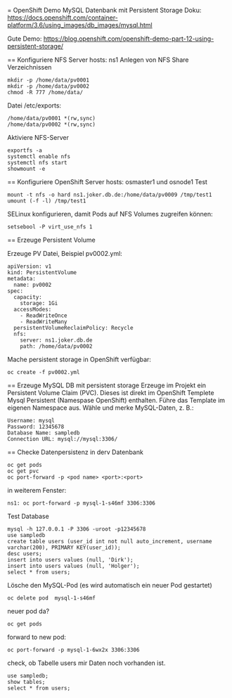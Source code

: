 = OpenShift Demo MySQL Datenbank mit Persistent Storage
Doku: https://docs.openshift.com/container-platform/3.6/using_images/db_images/mysql.html

Gute Demo: https://blog.openshift.com/openshift-demo-part-12-using-persistent-storage/

== Konfiguriere NFS Server
hosts: ns1
Anlegen von NFS Share Verzeichnissen

```
mkdir -p /home/data/pv0001
mkdir -p /home/data/pv0002
chmod -R 777 /home/data/
```

Datei /etc/exports:

```
/home/data/pv0001 *(rw,sync)
/home/data/pv0002 *(rw,sync)
```

Aktiviere NFS-Server

```
exportfs -a
systemctl enable nfs
systemctl nfs start
showmount -e
```

== Konfiguriere OpenShift Server
hosts: osmaster1 und osnode1
Test

```
mount -t nfs -o hard ns1.joker.db.de:/home/data/pv0009 /tmp/test1
umount (-f -l) /tmp/test1
```

SELinux konfigurieren, damit Pods auf NFS Volumes zugreifen können:

```
setsebool -P virt_use_nfs 1
```

== Erzeuge Persistent Volume

Erzeuge PV Datei, Beispiel pv0002.yml:

```
apiVersion: v1
kind: PersistentVolume
metadata:
  name: pv0002
spec:
  capacity:
    storage: 1Gi
  accessModes:
    - ReadWriteOnce
    - ReadWriteMany
  persistentVolumeReclaimPolicy: Recycle
  nfs:
    server: ns1.joker.db.de
    path: /home/data/pv0002
```

Mache persistent storage in OpenShift verfügbar:

```
oc create -f pv0002.yml
```

== Erzeuge MySQL DB mit persistent storage
Erzeuge im Projekt ein Persistent Volume Claim (PVC). Dieses ist direkt im OpenShift Templete Mysql Persistent (Namespase OpenShift) enthalten. Führe das Template im eigenen Namespace aus. Wähle und merke MySQL-Daten, z. B.:

```
Username: mysql
Password: 12345678
Database Name: sampledb
Connection URL: mysql://mysql:3306/
```

== Checke Datenpersistenz in derv Datenbank

```
oc get pods
oc get pvc
oc port-forward -p <pod name> <port>:<port>
```

in weiterem Fenster:

```
ns1: oc port-forward -p mysql-1-s46mf 3306:3306
```

Test Database

```
mysql -h 127.0.0.1 -P 3306 -uroot -p12345678
use sampledb
create table users (user_id int not null auto_increment, username varchar(200), PRIMARY KEY(user_id));
desc users;
insert into users values (null, 'Dirk');
insert into users values (null, 'Holger');
select * from users;
```

Lösche den MySQL-Pod (es wird automatisch ein neuer Pod gestartet)

```
oc delete pod  mysql-1-s46mf
```

neuer pod da?

```
oc get pods
```

forward to new pod:

```
oc port-forward -p mysql-1-6wx2x 3306:3306
```

check, ob Tabelle users mir Daten noch vorhanden ist.

```
use sampledb;
show tables;
select * from users;
```

